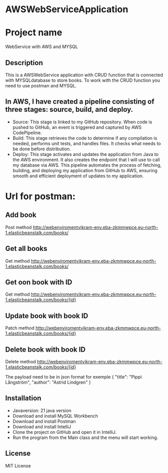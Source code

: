 # AWSWebServiceApplication

# Project name
WebService with AWS and MYSQL

## Description
This is a AWSWebService application with CRUD function that is connected with MYSQLdatabase to store books.
To work with the CRUD function you need to use postman and MYSQL. 


## In AWS, I have created a pipeline consisting of three stages: source, build, and deploy.
- Source: This stage is linked to my GitHub repository. When code is pushed to GitHub, an event is triggered and captured by AWS CodePipeline.
- Build: This stage retrieves the code to determine if any compilation is needed, performs unit tests, and handles files. It checks what needs to be done before distribution.
- Deploy: This stage activates and updates the application from Java to the AWS environment. It also creates the endpoint that I will use to call my database via AWS.
This pipeline automates the process of fetching, building, and deploying my application from GitHub to AWS, ensuring smooth and efficient deployment of updates to my application.

# Url for postman:
## Add book
Post method
http://webenviromentvikram-env.eba-zkmmwpce.eu-north-1.elasticbeanstalk.com/books/

## Get all books
Get method
http://webenviromentvikram-env.eba-zkmmwpce.eu-north-1.elasticbeanstalk.com/books/

## Get oon book with ID
Get method
http://webenviromentvikram-env.eba-zkmmwpce.eu-north-1.elasticbeanstalk.com/books/{id}

## Update book with book ID
Patch method
http://webenviromentvikram-env.eba-zkmmwpce.eu-north-1.elasticbeanstalk.com/books/{id}

## Delete book with book ID
Delete method
http://webenviromentvikram-env.eba-zkmmwpce.eu-north-1.elasticbeanstalk.com/books/{id}

The payload need to be in json format for exemple
{
"title": "Pippi Långström",
"author": "Astrid Lindgren"
}

## Installation
- Javaversion: 21 java version
- Download and install MySQL Workbench
- Download and install Postman
- Download and install IntelliJ
- Clone the project on GitHub and open it in IntelliJ.
- Run the program from the Main class and the menu will start working.

## License
MIT License